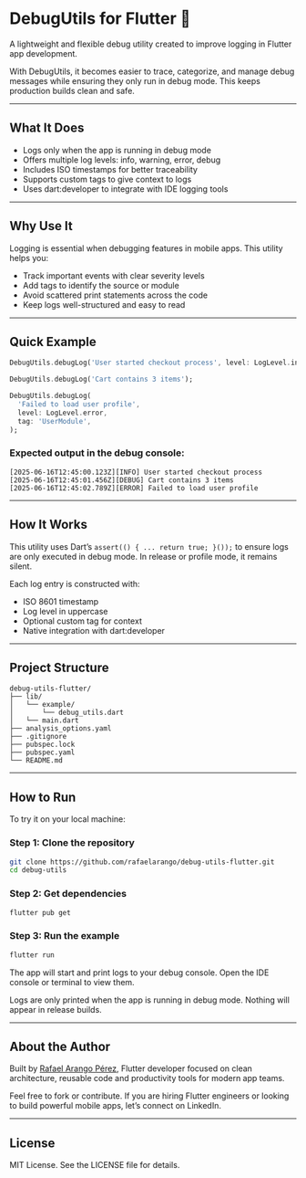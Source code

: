 # DebugUtils for Flutter 🐞

A lightweight and flexible debug utility created to improve logging in Flutter app development.

With DebugUtils, it becomes easier to trace, categorize, and manage debug messages while ensuring they only run in debug mode. This keeps production builds clean and safe.

---

## What It Does

- Logs only when the app is running in debug mode
- Offers multiple log levels: info, warning, error, debug
- Includes ISO timestamps for better traceability
- Supports custom tags to give context to logs
- Uses dart:developer to integrate with IDE logging tools

---

## Why Use It

Logging is essential when debugging features in mobile apps. This utility helps you:

- Track important events with clear severity levels
- Add tags to identify the source or module
- Avoid scattered print statements across the code
- Keep logs well-structured and easy to read

---

## Quick Example

```dart
DebugUtils.debugLog('User started checkout process', level: LogLevel.info);

DebugUtils.debugLog('Cart contains 3 items');

DebugUtils.debugLog(
  'Failed to load user profile',
  level: LogLevel.error,
  tag: 'UserModule',
);
```

### Expected output in the debug console:

```
[2025-06-16T12:45:00.123Z][INFO] User started checkout process
[2025-06-16T12:45:01.456Z][DEBUG] Cart contains 3 items
[2025-06-16T12:45:02.789Z][ERROR] Failed to load user profile
```

---

## How It Works

This utility uses Dart’s `assert(() { ... return true; }());` to ensure logs are only executed in debug mode. In release or profile mode, it remains silent.

Each log entry is constructed with:

- ISO 8601 timestamp
- Log level in uppercase
- Optional custom tag for context
- Native integration with dart:developer

---

## Project Structure

```
debug-utils-flutter/
├── lib/
│   └── example/
│       └── debug_utils.dart
│   └── main.dart
├── analysis_options.yaml
├── .gitignore
├── pubspec.lock
├── pubspec.yaml
└── README.md
```

---

## How to Run

To try it on your local machine:

### Step 1: Clone the repository

```bash
git clone https://github.com/rafaelarango/debug-utils-flutter.git
cd debug-utils
```

### Step 2: Get dependencies

```bash
flutter pub get
```

### Step 3: Run the example

```bash
flutter run
```

The app will start and print logs to your debug console. Open the IDE console or terminal to view them.

Logs are only printed when the app is running in debug mode. Nothing will appear in release builds.

---

## About the Author

Built by [Rafael Arango Pérez](https://www.linkedin.com/in/rapzadev/), Flutter developer focused on clean architecture, reusable code and productivity tools for modern app teams.

Feel free to fork or contribute. If you are hiring Flutter engineers or looking to build powerful mobile apps, let’s connect on LinkedIn.

---

## License

MIT License. See the LICENSE file for details.

